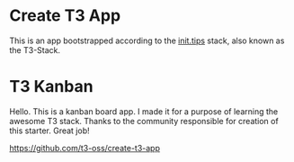 # Create T3 App

This is an app bootstrapped according to the [init.tips](https://init.tips) stack, also known as the T3-Stack.

# T3 Kanban

Hello. This is a kanban board app. I made it for a purpose of learning the awesome T3 stack. Thanks to the community responsible for creation of this starter. Great job!

https://github.com/t3-oss/create-t3-app

